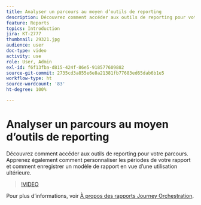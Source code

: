 ```yaml
---
title: Analyser un parcours au moyen d’outils de reporting
description: Découvrez comment accéder aux outils de reporting pour votre parcours. Apprenez également comment personnaliser les périodes de votre rapport et comment enregistrer un modèle de rapport en vue d’une utilisation ultérieure.
feature: Reports
topics: Introduction
jira: KT-2777
thumbnail: 29321.jpg
audience: user
doc-type: video
activity: use
role: User, Admin
exl-id: f6f13fba-d815-424f-86e5-918577609882
source-git-commit: 2735cd3a855e6e8a21381fb77683ed65dab6b1e5
workflow-type: ht
source-wordcount: '83'
ht-degree: 100%

---
```


# Analyser un parcours au moyen d’outils de reporting

Découvrez comment accéder aux outils de reporting pour votre parcours. Apprenez également comment personnaliser les périodes de votre rapport et comment enregistrer un modèle de rapport en vue d’une utilisation ultérieure.

>[!VIDEO](https://video.tv.adobe.com/v/29321?quality=12&learn=on)

Pour plus d’informations, voir [À propos des rapports Journey Orchestration](https://experienceleague.adobe.com/docs/journeys/using/journey-reports/about-journey-reports.html?lang=fr).
